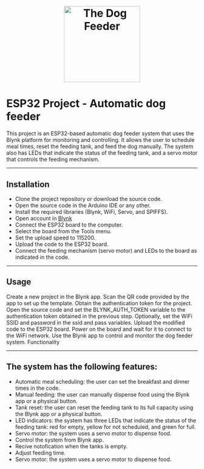 <h1 align="center">
  <br>
 <img src="https://github.com/AlmogShKt/Dog-Feeder/blob/ESP32Version/Other/Logos/dogfeederLogo.png"  alt="The Dog Feeder" width="200"></a>
  
  <br>



# ESP32 Project - Automatic dog feeder 


This project is an ESP32-based automatic dog feeder system that uses the Blynk platform for monitoring and controlling. It allows the user to schedule meal times, reset the feeding tank, and feed the dog manually. The system also has LEDs that indicate the status of the feeding tank, and a servo motor that controls the feeding mechanism.
___ 

## Installation

* Clone the project repository or download the source code.
* Open the source code in the Arduino IDE or any other.
* Install the required libraries (Blynk, WiFi, Servo, and SPIFFS).
* Open account in [Blynk](www.blynk.com)
* Connect the ESP32 board to the computer.
* Select the board from the Tools menu.
* Set the upload speed to 115200.
* Upload the code to the ESP32 board.
* Connect the feeding mechanism (servo motor) and LEDs to the board as indicated in the code.

___ 

## Usage

Create a new project in the Blynk app.
Scan the QR code provided by the app to set up the template.
Obtain the authentication token for the project.
Open the source code and set the BLYNK_AUTH_TOKEN variable to the authentication token obtained in the previous step.
Optionally, set the WiFi SSID and password in the ssid and pass variables.
Upload the modified code to the ESP32 board.
Power on the board and wait for it to connect to the WiFi network.
Use the Blynk app to control and monitor the dog feeder system.
Functionality

___ 
## The system has the following features:

* Automatic meal scheduling: the user can set the breakfast and dinner times in the code.
* Manual feeding: the user can manually dispense food using the Blynk app or a physical button.
* Tank reset: the user can reset the feeding tank to its full capacity using the Blynk app or a physical button.
* LED indicators: the system has three LEDs that indicate the status of the feeding tank: red for empty, yellow for not scheduled, and green for full.
* Servo motor: the system uses a servo motor to dispense food.
* Control the system from Blynk app.
* Recive notofication when the tanks is empty. 
* Adjust feeding time. 
* Servo motor: the system uses a servo motor to dispense food.

